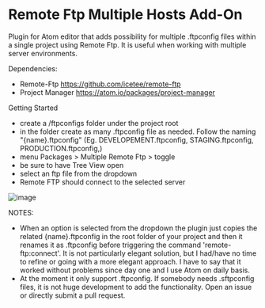 # Remote Ftp Multiple Hosts Add-On
Plugin for Atom editor that adds possibility for multiple .ftpconfig files within a single project using Remote Ftp.
It is useful when working with multiple server environments.

Dependencies:
* Remote-Ftp https://github.com/icetee/remote-ftp
* Project Manager https://atom.io/packages/project-manager

Getting Started
* create a /ftpconfigs folder under the project root
* in the folder create as many .ftpconfig file as needed. Follow the naming "{name}.ftpconfig" (Eg. DEVELOPEMENT.ftpconfig, STAGING.ftpconfig, PRODUCTION.ftpconfig,)
* menu Packages > Multiple Remote Ftp > toggle
* be sure to have Tree View open
* select an ftp file from the dropdown
* Remote FTP should connect to the selected server

![image](https://github.com/matteotonini/multiple-remote-ftp/blob/master/screenshot1.png)

NOTES:
* When an option is selected from the dropdown the plugin just copies the related {name}.ftpconfig in the root folder of your project and then it renames it as .ftpconfig before triggering the command 'remote-ftp:connect'. It is not particularly elegant solution, but I had/have no time to refine or going with a more elegant approach. I have to say that it worked without problems since day one and I use Atom on daily basis.
* At the moment it only support .ftpconfig. If somebody needs .sftpconfig files, it is not huge development to add the functionality. Open an issue or directly submit a pull request.
